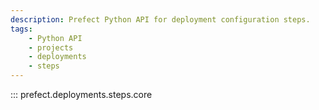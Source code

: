 ```yaml
---
description: Prefect Python API for deployment configuration steps.
tags:
    - Python API
    - projects
    - deployments
    - steps
---
```


::: prefect.deployments.steps.core
